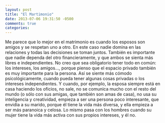 ```yaml
---
layout: post
title: "El Martimonio"
date: 2013-07-06 19:31:50 -0500
comments: true
categories:
---
```


Me parece que lo mejor en el matrimonio es cuando los esposos son amigos y
se respetan uno a otro. En este caso nadie domina en las relaciones y todas
las decisiones se toman juntos. También es importante que nadie dependa del
otro financieramente, y que ambos se sienta más libres e independientes.
No creo que sea obligatorio tener todo en común: los intereses, los amigos…,
porque pienso que el espacio privado también es muy importante para la persona.
Así se siente más cómodo psicológicamente, cuando pueda tener algunas cosas
privadas o los intereses independientes. Y cuando, por ejemplo,
la esposa siempre está en casa haciendo los oficios, no sale,
no se comunica mucho con el resto del mundo (o sólo con sus amigas,
que también son amas de casa), no usa su inteligencia y creatividad,
empieza a ser una persona poco interesante, que envidia a su marido,
porque él tiene la vida más diversa, y ella empieza a ser más paranoica
y celosa. Lo mismo pasa con los hombres cuando su mujer tiene la vida más
activa con sus propios intereses, y él no.
